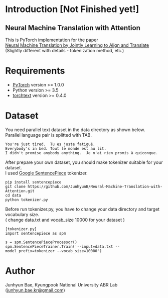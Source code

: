 # Introduction [Not Finished yet!]
## Neural Machine Translation with Attention
This is PyTorch implementation for the paper   
[Neural Machine Translation by Jointly Learning to Align and Translate](https://arxiv.org/abs/1409.0473)  
(Slightly different with details - tokenization method, etc.)

# Requirements
* [PyTorch](http://pytorch.org/) version >= 1.0.0
* Python version >= 3.5
* [torchtext](https://torchtext.readthedocs.io/en/latest/#) version >= 0.4.0

# Dataset
You need parallel text dataset in the data directory as shown below.   
Parallel language pair is splitted with TAB.  

```
You're just tired.	Tu es juste fatigué.
Everybody's in bed.	Tout le monde est au lit.
I didn't promise anybody anything.	Je n'ai rien promis à quiconque.
```
After prepare your own dataset, you should make tokenizer suitable for your dataset.  
I used [Google SentencePiece](https://github.com/google/sentencepiece) tokenizer.
```
pip install sentencepiece
git clone https://github.com/JunhyunB/Neural-Machine-Translation-with-Attention.git
cd data
python tokenizer.py
```
Before run tokenizer.py, you have to change your data directory and target vocabulary size.  
( change data.txt and vocab_size 10000 for your dataset )
```
[tokenizer.py]
import sentencepiece as spm

s = spm.SentencePieceProcessor()
spm.SentencePieceTrainer.Train('--input=data.txt --model_prefix=tokenizer --vocab_size=10000')
```

# Author
Junhyun Bae, Kyungpook National University ABR Lab (junhyun.bae.kr@gmail.com)
